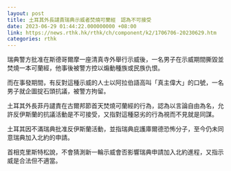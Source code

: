 ```yaml
---
layout: post
title: 土耳其外長譴責瑞典示威者焚燒可蘭經　認為不可接受
date: 2023-06-29 01:44:22.000000000 +08:00
link: https://news.rthk.hk/rthk/ch/component/k2/1706706-20230629.htm
categories: rthk
---
```


瑞典警方批准在斯德哥爾摩一座清真寺外舉行示威後，一名男子在示威期間撕毀並焚燒一本可蘭經，他事後被警方控以煽動種族或民族仇恨。

而在事發期間，有反對這種示威的人士以阿拉伯語高叫「真主偉大」的口號，一名男子就企圖掟石頭抗議，被警方拘留。

土耳其外長菲丹譴責在古爾邦節首天焚燒可蘭經的行為，認為以言論自由為名，允許反伊斯蘭的抗議活動是不可接受，又指對這種惡劣的行為視而不見就是同謀。

土耳其因不滿瑞典批准反伊斯蘭活動，並指瑞典庇護庫爾德恐怖分子，至今仍未同意瑞典加入北約的申請。

首相克里斯特松說，不會猜測新一輪示威會否影響瑞典申請加入北約進程，又指示威是合法但不適當。
